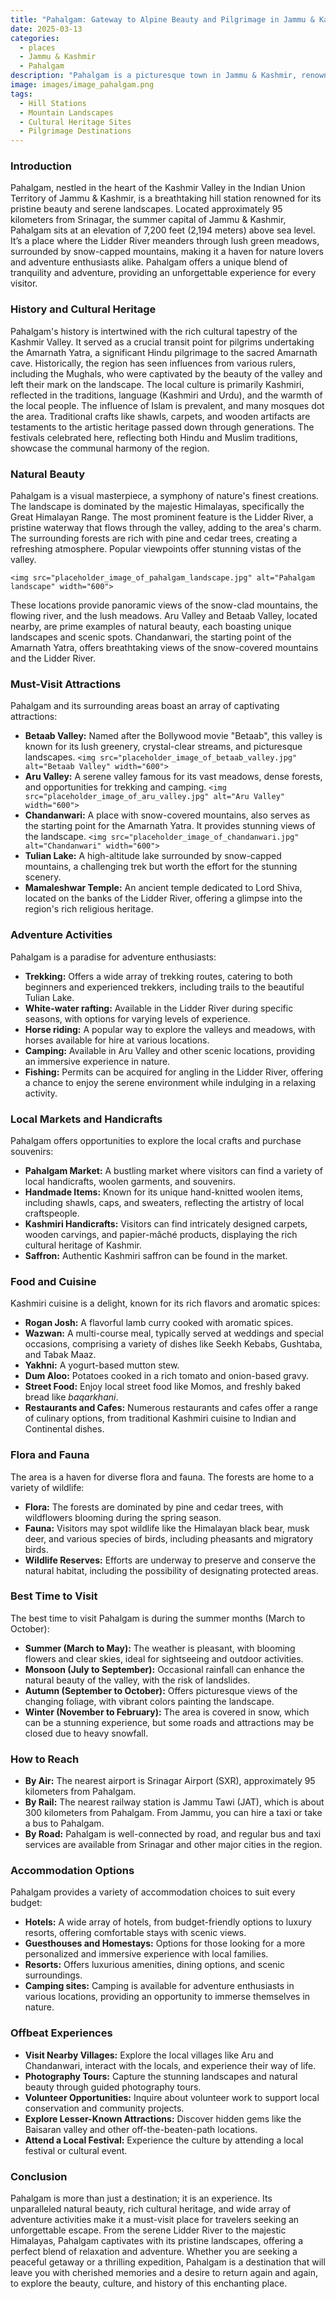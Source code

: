 ```yaml
---
title: "Pahalgam: Gateway to Alpine Beauty and Pilgrimage in Jammu & Kashmir"
date: 2025-03-13
categories:
  - places
  - Jammu & Kashmir
  - Pahalgam
description: "Pahalgam is a picturesque town in Jammu & Kashmir, renowned for its stunning alpine landscapes and vibrant culture. It serves as the gateway to the Amarnath Yatra and houses the famous Beta Chandanwari Temple dedicated to Goddess Durga. The town is a haven for adventure enthusiasts with trekking routes, water sports, and diverse flora and fauna."
image: images/image_pahalgam.png
tags: 
  - Hill Stations
  - Mountain Landscapes
  - Cultural Heritage Sites
  - Pilgrimage Destinations
---
```



### **Introduction**

Pahalgam, nestled in the heart of the Kashmir Valley in the Indian Union Territory of Jammu & Kashmir, is a breathtaking hill station renowned for its pristine beauty and serene landscapes. Located approximately 95 kilometers from Srinagar, the summer capital of Jammu & Kashmir, Pahalgam sits at an elevation of 7,200 feet (2,194 meters) above sea level. It’s a place where the Lidder River meanders through lush green meadows, surrounded by snow-capped mountains, making it a haven for nature lovers and adventure enthusiasts alike. Pahalgam offers a unique blend of tranquility and adventure, providing an unforgettable experience for every visitor.

### **History and Cultural Heritage**

Pahalgam's history is intertwined with the rich cultural tapestry of the Kashmir Valley. It served as a crucial transit point for pilgrims undertaking the Amarnath Yatra, a significant Hindu pilgrimage to the sacred Amarnath cave. Historically, the region has seen influences from various rulers, including the Mughals, who were captivated by the beauty of the valley and left their mark on the landscape. The local culture is primarily Kashmiri, reflected in the traditions, language (Kashmiri and Urdu), and the warmth of the local people. The influence of Islam is prevalent, and many mosques dot the area. Traditional crafts like shawls, carpets, and wooden artifacts are testaments to the artistic heritage passed down through generations. The festivals celebrated here, reflecting both Hindu and Muslim traditions, showcase the communal harmony of the region.

###  **Natural Beauty**

Pahalgam is a visual masterpiece, a symphony of nature's finest creations. The landscape is dominated by the majestic Himalayas, specifically the Great Himalayan Range. The most prominent feature is the Lidder River, a pristine waterway that flows through the valley, adding to the area's charm. The surrounding forests are rich with pine and cedar trees, creating a refreshing atmosphere. Popular viewpoints offer stunning vistas of the valley.

`<img src="placeholder_image_of_pahalgam_landscape.jpg" alt="Pahalgam landscape" width="600">`

These locations provide panoramic views of the snow-clad mountains, the flowing river, and the lush meadows. Aru Valley and Betaab Valley, located nearby, are prime examples of natural beauty, each boasting unique landscapes and scenic spots. Chandanwari, the starting point of the Amarnath Yatra, offers breathtaking views of the snow-covered mountains and the Lidder River.

### **Must-Visit Attractions**

Pahalgam and its surrounding areas boast an array of captivating attractions:

*   **Betaab Valley:** Named after the Bollywood movie "Betaab", this valley is known for its lush greenery, crystal-clear streams, and picturesque landscapes.
    `<img src="placeholder_image_of_betaab_valley.jpg" alt="Betaab Valley" width="600">`
*   **Aru Valley:** A serene valley famous for its vast meadows, dense forests, and opportunities for trekking and camping.
    `<img src="placeholder_image_of_aru_valley.jpg" alt="Aru Valley" width="600">`
*   **Chandanwari:** A place with snow-covered mountains, also serves as the starting point for the Amarnath Yatra. It provides stunning views of the landscape.
    `<img src="placeholder_image_of_chandanwari.jpg" alt="Chandanwari" width="600">`
*   **Tulian Lake:** A high-altitude lake surrounded by snow-capped mountains, a challenging trek but worth the effort for the stunning scenery.
*   **Mamaleshwar Temple:** An ancient temple dedicated to Lord Shiva, located on the banks of the Lidder River, offering a glimpse into the region's rich religious heritage.

### **Adventure Activities**

Pahalgam is a paradise for adventure enthusiasts:

*   **Trekking:** Offers a wide array of trekking routes, catering to both beginners and experienced trekkers, including trails to the beautiful Tulian Lake.
*   **White-water rafting:** Available in the Lidder River during specific seasons, with options for varying levels of experience.
*   **Horse riding:** A popular way to explore the valleys and meadows, with horses available for hire at various locations.
*   **Camping:** Available in Aru Valley and other scenic locations, providing an immersive experience in nature.
*   **Fishing:** Permits can be acquired for angling in the Lidder River, offering a chance to enjoy the serene environment while indulging in a relaxing activity.

### **Local Markets and Handicrafts**

Pahalgam offers opportunities to explore the local crafts and purchase souvenirs:

*   **Pahalgam Market:** A bustling market where visitors can find a variety of local handicrafts, woolen garments, and souvenirs.
*   **Handmade Items:** Known for its unique hand-knitted woolen items, including shawls, caps, and sweaters, reflecting the artistry of local craftspeople.
*   **Kashmiri Handicrafts:** Visitors can find intricately designed carpets, wooden carvings, and papier-mâché products, displaying the rich cultural heritage of Kashmir.
*   **Saffron:** Authentic Kashmiri saffron can be found in the market.

### **Food and Cuisine**

Kashmiri cuisine is a delight, known for its rich flavors and aromatic spices:

*   **Rogan Josh:** A flavorful lamb curry cooked with aromatic spices.
*   **Wazwan:** A multi-course meal, typically served at weddings and special occasions, comprising a variety of dishes like Seekh Kebabs, Gushtaba, and Tabak Maaz.
*   **Yakhni:** A yogurt-based mutton stew.
*   **Dum Aloo:** Potatoes cooked in a rich tomato and onion-based gravy.
*   **Street Food:** Enjoy local street food like Momos, and freshly baked bread like *baqarkhani*.
*   **Restaurants and Cafes:** Numerous restaurants and cafes offer a range of culinary options, from traditional Kashmiri cuisine to Indian and Continental dishes.

### **Flora and Fauna**

The area is a haven for diverse flora and fauna. The forests are home to a variety of wildlife:

*   **Flora:** The forests are dominated by pine and cedar trees, with wildflowers blooming during the spring season.
*   **Fauna:** Visitors may spot wildlife like the Himalayan black bear, musk deer, and various species of birds, including pheasants and migratory birds.
*   **Wildlife Reserves:** Efforts are underway to preserve and conserve the natural habitat, including the possibility of designating protected areas.

### **Best Time to Visit**

The best time to visit Pahalgam is during the summer months (March to October):

*   **Summer (March to May):** The weather is pleasant, with blooming flowers and clear skies, ideal for sightseeing and outdoor activities.
*   **Monsoon (July to September):** Occasional rainfall can enhance the natural beauty of the valley, with the risk of landslides.
*   **Autumn (September to October):** Offers picturesque views of the changing foliage, with vibrant colors painting the landscape.
*   **Winter (November to February):** The area is covered in snow, which can be a stunning experience, but some roads and attractions may be closed due to heavy snowfall.

### **How to Reach**

*   **By Air:** The nearest airport is Srinagar Airport (SXR), approximately 95 kilometers from Pahalgam.
*   **By Rail:** The nearest railway station is Jammu Tawi (JAT), which is about 300 kilometers from Pahalgam. From Jammu, you can hire a taxi or take a bus to Pahalgam.
*   **By Road:** Pahalgam is well-connected by road, and regular bus and taxi services are available from Srinagar and other major cities in the region.

### **Accommodation Options**

Pahalgam provides a variety of accommodation choices to suit every budget:

*   **Hotels:** A wide array of hotels, from budget-friendly options to luxury resorts, offering comfortable stays with scenic views.
*   **Guesthouses and Homestays:** Options for those looking for a more personalized and immersive experience with local families.
*   **Resorts:** Offers luxurious amenities, dining options, and scenic surroundings.
*   **Camping sites:** Camping is available for adventure enthusiasts in various locations, providing an opportunity to immerse themselves in nature.

### **Offbeat Experiences**

*   **Visit Nearby Villages:** Explore the local villages like Aru and Chandanwari, interact with the locals, and experience their way of life.
*   **Photography Tours:** Capture the stunning landscapes and natural beauty through guided photography tours.
*   **Volunteer Opportunities:** Inquire about volunteer work to support local conservation and community projects.
*   **Explore Lesser-Known Attractions:** Discover hidden gems like the Baisaran valley and other off-the-beaten-path locations.
*   **Attend a Local Festival:** Experience the culture by attending a local festival or cultural event.

### **Conclusion**

Pahalgam is more than just a destination; it is an experience. Its unparalleled natural beauty, rich cultural heritage, and wide array of adventure activities make it a must-visit place for travelers seeking an unforgettable escape. From the serene Lidder River to the majestic Himalayas, Pahalgam captivates with its pristine landscapes, offering a perfect blend of relaxation and adventure. Whether you are seeking a peaceful getaway or a thrilling expedition, Pahalgam is a destination that will leave you with cherished memories and a desire to return again and again, to explore the beauty, culture, and history of this enchanting place.


